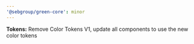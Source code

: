 ```yaml
---
'@sebgroup/green-core': minor
---
```


**Tokens:** Remove Color Tokens V1, update all components to use the new color tokens
